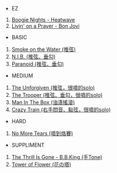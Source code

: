 - EZ
1. [Boogie Nights - Heatwave](https://youtu.be/qkUaqt4WQAo?si=xFX_oJWFW8czlZ2d)  
2. [Livin' on a Prayer - Bon Jovi](https://youtu.be/jgSf4cXrc9o?t=159&si=jLNNVCP48Lv3hb7i)  



- BASIC
1. [Smoke on the Water (推弦)](https://youtu.be/7kKoOPf7nWc?t=180&si=A2K8wv3zzAC5QxYt)  
2. [N.I.B. (推弦、垂勾)](https://youtu.be/HanyEAkgI_Y?t=144&si=Im4OW2IPlC1fka74)  
3. [Paranoid (推弦、垂勾)](https://youtu.be/B2R3WZXzsNA?t=84&si=lsVkMnuL73lNEbEH)  




- MEDIUM
1. [The Unforgiven (推弦，很噴的solo)](https://youtu.be/m8QRDrCcON0?t=202&si=40Tp8AUKoPT-D148)  
2. [The Trooper (推弦、垂勾，很噴的solo)](https://youtu.be/ZpyQ2Q4GAok?t=133&si=uMqUYVLg7HVmVl6C)  
3. [Man In The Box (油漬搖滾)](https://youtu.be/FWDn6t_u8Pg?t=159&si=NhD_Sf2-mJ5vL_fP)  
4. [Crazy Train (右手悶音、點弦，很噴的solo)](https://youtu.be/G4M5V97CtA4?t=31&si=jhUqaZC7ssKD0d6P)  




- HARD
1. [No More Tears (噴到烙賽)](https://youtu.be/x6HEwH1riDI?t=205&si=Oeeo18mg74teUJ_6)  




- SUPPLIMENT
1. [The Thrill Is Gone - B.B.King (手Tone)](https://youtu.be/zNk5WBaqNqw?si=oxUYm9UJb69mQJFv)  
2. [Tower of Flower (花の塔)](https://youtu.be/IwkV_4DE9Nc?si=VSLK-sAnKHeXey73)  



